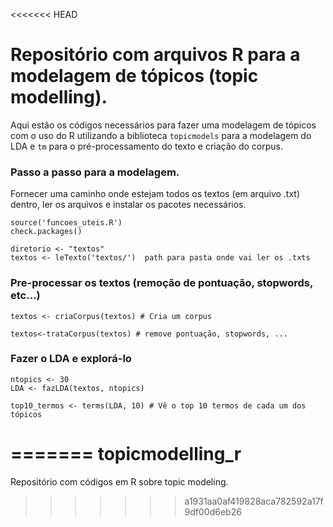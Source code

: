 <<<<<<< HEAD
# Repositório com arquivos R para a modelagem de tópicos (topic modelling).

Aqui estão os códigos necessários para fazer uma modelagem de tópicos com o uso do R utilizando a biblioteca ``topicmodels`` para a modelagem do LDA e ``tm`` para o pré-processamento do texto e criação do corpus.

### Passo a passo para a modelagem.

Fornecer uma caminho onde estejam todos os textos (em arquivo .txt) dentro, ler os arquivos e instalar os pacotes necessários. 
```
source('funcoes_uteis.R')
check.packages()

diretorio <- "textos"
textos <- leTexto('textos/')  path para pasta onde vai ler os .txts
```

### Pre-processar os textos (remoção de pontuação, stopwords, etc...)
```
textos <- criaCorpus(textos) # Cria um corpus

textos<-trataCorpus(textos) # remove pontuação, stopwords, ...
```
 
### Fazer o LDA e explorá-lo
```
ntopics <- 30
LDA <- fazLDA(textos, ntopics) 

top10_termos <- terms(LDA, 10) # Vê o top 10 termos de cada um dos tópicos
```
=======
topicmodelling_r
================

Repositório com códigos em R sobre topic modeling.
>>>>>>> a1931aa0af419828aca782592a17f9df00d6eb26
